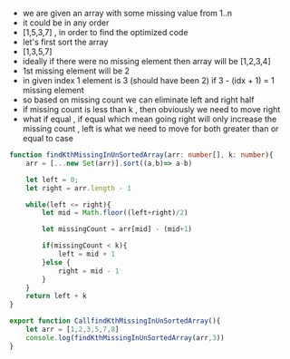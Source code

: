 - we are given an array with some missing value from 1..n
- it could be in any order
- [1,5,3,7] , in order to find the optimized code
- let's first sort the array
- [1,3,5,7]
- ideally if there were no missing element then array will be [1,2,3,4]
- 1st missing element will be 2 
- in given index 1 element is 3 (should have been 2) if 3 - (idx + 1) = 1 missing element 
- so based on missing count we can eliminate left and right half
- if missing count is less than k , then obviously we need to move right 
- what if equal , if equal which mean going right will only increase the missing count , left is what we need to move for both greater than or equal to case
```ts
function findKthMissingInUnSortedArray(arr: number[], k: number){
    arr = [...new Set(arr)].sort((a,b)=> a-b)

    let left = 0;
    let right = arr.length - 1

    while(left <= right){
        let mid = Math.floor((left+right)/2)

        let missingCount = arr[mid] - (mid+1)

        if(missingCount < k){
            left = mid + 1
        }else {
            right = mid - 1
        }
    }
    return left + k
}

export function CallfindKthMissingInUnSortedArray(){
    let arr = [1,2,3,5,7,8]
    console.log(findKthMissingInUnSortedArray(arr,3))
}
```
